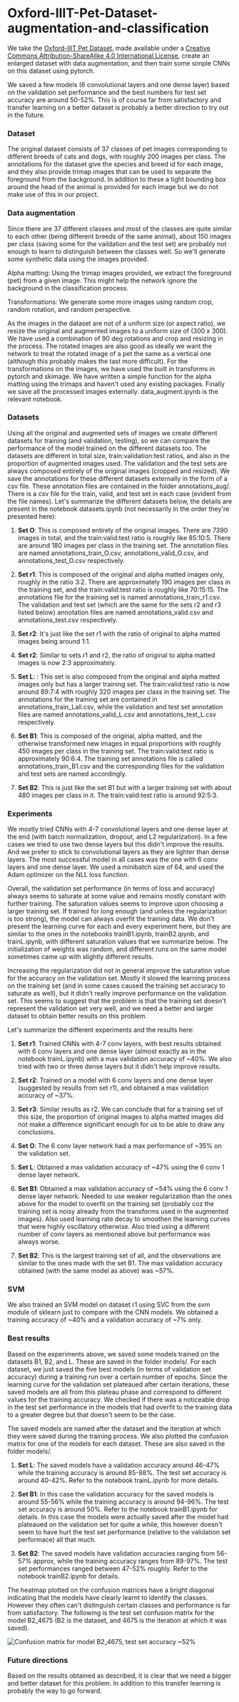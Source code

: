 # Oxford-IIIT-Pet-Dataset-augmentation-and-classification

We take the [Oxford-IIIT Pet Dataset](https://www.robots.ox.ac.uk/~vgg/data/pets/), made available under a  [Creative Commons Attribution-ShareAlike 4.0 International License](https://creativecommons.org/licenses/by-sa/4.0/), create an enlarged dataset with data augmentation, and then train some simple CNNs on this dataset using pytorch. 

We saved a few models (6 convolutional layers and one dense layer) based on the validation set performance and the best numbers for test set accuracy are around 50-52%. This is of course far from satisfactory and transfer learning on a better dataset is probably a better direction to try out in the future. 

### Dataset

The original dataset consists of 37 classes of pet images corresponding to different breeds of cats and dogs, with roughly 200 images per class. The annotations for the dataset give the species and breed id for each image, and they also provide trimap images that can be used to separate the foreground from the background. In addition to these a tight bounding box around the head of the animal is provided for each image but we do not make use of this in our project. 

### Data augmentation

Since there are 37 different classes and most of the classes are quite similar to each other (being different breeds of the same animal), about 150 images per class (saving some for the vaildation and the test set) are probably not enough to learn to distinguish between the classes well. So we'll generate some synthetic data using the images provided.

Alpha matting: Using the trimap images provided, we extract the foreground (pet) from a given image. This might help the network ignore the background in the classification process. 

Transformations: We generate some more images using random crop, random rotation, and random perspective.

As the images in the dataset are not of a uniform size (or aspect ratio), we resize the original and augmented images to a uniform size of (300 x 300). We have used a combination of 90 deg rotations and crop and resizing in the process. The rotated images are also good as ideally we want the network to treat the rotated image of a pet the same as a vertical one (although this probably makes the tast more difficult). For the transformations on the images, we have used the built in transforms in pytorch and skimage. We have written a simple function for the alpha matting using the trimaps and haven't used any existing packages. Finally we save all the processed images externally. data_augment.ipynb is the relevant notebook.

### Datasets

Using all the original and augmented sets of images we create different datasets for training (and validation, testing), so we can compare the performance of the model trained on the different datasets too. The datasets are different in total size, train:validation:test ratios, and also in the proportion of augmented images used. The validation and the test sets are always composed entirely of the original images (cropped and resized). We save the annotations for these different datasets externally in the form of a csv file. These annotation files are contained in the folder annotations_aug/. There is a csv file for the train, valid, and test set in each case (evident from the file names). Let's summarize the different datasets below, the details are present in the notebook datasets.ipynb (not necessarily in the order they're presented here):

1. **Set O**: This is composed entirely of the original images. There are 7390 images in total, and the train:valid:test ratio is roughly like 85:10:5. There are around 180 images per class in the training set. The annotation files are named annotations_train_O.csv, annotations_valid_O.csv, and annotations_test_O.csv respectively.

2. **Set r1**: This is composed of the original and alpha matted images only, roughly in the ratio 3:2. There are approximately 190 images per class in the training set, and the train:valid:test ratio is roughly like 70:15:15. The annotations file for the training set is named annotations_train_r1.csv. The validation and test set (which are the same for the sets r2 and r3 listed below) annotation files are named annotations_valid.csv and annotations_test.csv respectively.

3. **Set r2**: It's just like the set r1 with the ratio of original to alpha matted images being around 1:1.

4. **Set r2**: Similar to sets r1 and r2, the ratio of original to alpha matted images is now 2:3 approximately.

5. **Set L**:  : This set is also composed from the original and alpha matted images only but has a larger training set. The train:valid:test ratio is now around 89:7:4 with roughly 320 images per class in the training set. The annotations for the training set are contained in annotations_train_Lall.csv, while the validation and test set annotation files are named annotations_valid_L.csv and annotations_test_L.csv respectively.

6. **Set B1**: This is composed of the original, alpha matted, and the otherwise transformed new images in equal proportions with roughly 450 images per class in the training set. The train:valid:test ratio is approximately 90:6:4. The training set annotations file is called annotations_train_B1.csv and the corresponding files for the validation and test sets are named accordingly.

7. **Set B2**: This is just like the set B1 but with a larger training set with about 480 images per class in it. The train:valid:test ratio is around 92:5:3.

### Experiments

We mostly tried CNNs with 4-7 convolutional layers and one dense layer at the end (with batch normalization, dropout, and L2 regularization). In a few cases we tried to use two dense layers but this didn't improve the results. And we prefer to stick to convolutional layers as they are lighter than dense layers. The most successful model in all cases was the one with 6 conv layers and one dense layer. We used a minibatch size of 64, and used the Adam optimizer on the NLL loss function.

Overall, the validation set performance (in terms of loss and accuracy) always seems to saturate at some value and remains mostly constant with further training. The saturation values seems to improve upon choosing a larger training set. If trained for long enough (and unless the regularization is too strong), the model can always overfit the training data. We don't present the learning curve for each and every experiment here, but they are similar to the ones in the notebooks trainB1.ipynb, trainB2.ipynb, and trainL.ipynb, with different saturation values that we summarize below. The initialization of weights was random, and different runs on the same model sometimes came up with slightly different results.

Increasing the regularization did not in general improve the saturation value for the accuracy on the validation set. Mostly it slowed the learning process on the training set (and in some cases caused the training set accuracy to saturate as well), but it didn't really improve performance on the validation set. This seems to suggest that the problem is that the training set doesn't represent the validation set very well, and we need a better and larger dataset to obtain better results on this problem.

Let's summarize the different experiments and the results here:

1. **Set r1**: Trained CNNs with 4-7 conv layers, with best results obtained with 6 conv layers and one dense layer (almost exactly as in the notebook trainL.ipynb) with a max validation accuracy of ~40%. We also tried with two or three dense layers but it didn't help improve results.

2. **Set r2**: Trained on a model with 6 conv layers and one dense layer (suggested by results from set r1), and obtained a max validation accuracy of ~37%.

3. **Set r3**: Similar results as r2. We can conclude that for a training set of this size, the proportion of original images to alpha matted images did not make a difference significant enough for us to be able to draw any conclusions.

4. **Set O**: The 6 conv layer network had a max performance of ~35% on the validation set.

5. **Set L**: Obtained a max validation accuracy of ~47% using the 6 conv 1 dense layer network.

6. **Set B1**: Obtained a max validation accuracy of ~54% using the 6 conv 1 dense layer network. Needed to use weaker regularization than the ones above for the model to overfit on the training set (probably coz the training set is noisy already from the transforms used in the augmented images). Also used learning rate decay to smoothen the learning curves that were highly oscillatory otherwise. Also tried using a different number of conv layers as mentioned above but performance was always worse. 

7. **Set B2**: This is the largest training set of all, and the observations are similar to the ones made with the set B1. The max validation accuracy obtained (with the same model as above) was ~57%.

### SVM

We also trained an SVM model on dataset r1 using SVC from the svm module of sklearn just to compare with the CNN models. We obtained a training accuracy of ~40% and a validation accuracy of ~7% only.

### Best results

Based on the experiments above, we saved some models trained on the datasets B1, B2, and L. These are saved in the folder models/. For each dataset, we just saved the five best models (in terms of validation set accuracy) during a training run over a certain number of epochs. Since the learning curve for the validation set plateaued after certain iterations, these saved models are all from this plateau phase and correspond to different values for the training accuracy. We checked if there was a noticeable drop in the test set performance in the models that had overfit to the training data to a greater degree but that doesn't seem to be the case.

The saved models are named after the dataset and the iteration at which they were saved during the training process. We also plotted the confusion matrix for one of the models for each dataset. These are also saved in the folder models/.

1. **Set L**: The saved models have a validation accuracy around 46-47% while the training accuracy is around 85-88%. The test set accuracy is around 40-42%. Refer to the notebook trainL.ipynb for more details.

2. **Set B1**: In this case the validation accuracy for the saved models is around 55-56% while the training accuracy is around 94-96%. The test set accuracy is around 50%. Refer to the notebook trainB1.ipynb for details. In this case the models were actually saved after the model had plateaued on the validation set for quite a while, this however doesn't seem to have hurt the test set performance (relative to the validation set performace) all that much.

3. **Set B2**: The saved models have validation accuracies ranging from 56-57% approx, while the training accuracy ranges from 89-97%. The test set performances ranged between 47-52% roughly. Refer to the notebook trainB2.ipynb for details.

The heatmap plotted on the confusion matrices have a bright diagonal indicating that the models have clearly learnt to identify the classes. However they often can't distinguish certain classes and performance is far from satisfactory. The following is the test set confusion matrix for the model B2_4675 (B2 is the dataset, and 4675 is the iteration at which it was saved).

![Confusion matrix for model B2_4675, test set accuracy ~52%](/models/B2/cf_matrix_B2_4675.jpg)

### Future directions

Based on the results obtained as described, it is clear that we need a bigger and better dataset for this problem. In addition to this transfer learning is probably the way to go forward. 
